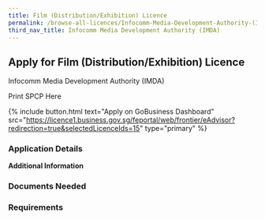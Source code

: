 ```yaml
---
title: Film (Distribution/Exhibition) Licence
permalink: /browse-all-licences/Infocomm-Media-Development-Authority-(IMDA)/Film-(Distribution-Exhibition)-Licence
third_nav_title: Infocomm Media Development Authority (IMDA)
---
```


## Apply for Film (Distribution/Exhibition) Licence

Infocomm Media Development Authority (IMDA)

Print SPCP Here


{% include button.html text="Apply on GoBusiness Dashboard" src="https://licence1.business.gov.sg/feportal/web/frontier/eAdvisor?redirection=true&selectedLicenceIds=15" type="primary" %}

### Application Details

**Additional Information**

### Documents Needed

### Requirements

